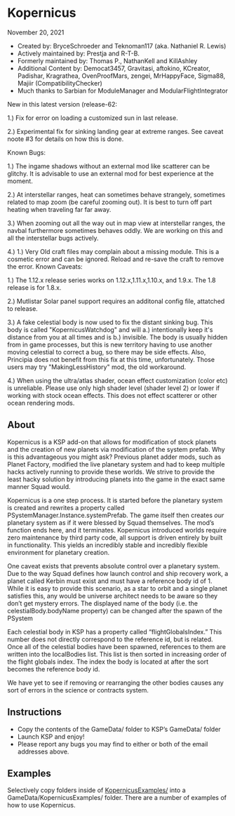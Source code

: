 ﻿Kopernicus
==============================
November 20, 2021
* Created by: BryceSchroeder and Teknoman117 (aka. Nathaniel R. Lewis)
* Actively maintained by: Prestja and R-T-B.
* Formerly maintained by: Thomas P., NathanKell and KillAshley
* Additional Content by: Democat3457, Gravitasi, aftokino, KCreator, Padishar, Kragrathea, OvenProofMars, zengei, MrHappyFace, Sigma88, Majiir (CompatibilityChecker)
* Much thanks to Sarbian for ModuleManager and ModularFlightIntegrator

New in this latest version (release-62:

1.)  Fix for error on loading a customized sun in last release.

2.)  Experimental fix for sinking landing gear at extreme ranges.  See caveat noote #3 for details on how this is done.

Known Bugs:

1.) The ingame shadows without an external mod like scatterer can be glitchy.  It is advisable to use an external mod for best experience at the moment.

2.) At interstellar ranges, heat can sometimes behave strangely, sometimes related to map zoom (be careful zooming out). It is best to turn off part heating when traveling far far away.

3.) When zooming out all the way out in map view at interstellar ranges, the navbal furthermore sometimes behaves oddly. We are working on this and all the interstellar bugs actively.

4.) 1.) Very Old craft files may complain about a missing module. This is a cosmetic error and can be ignored. Reload and re-save the craft to remove the error.
Known Caveats:

1.)  The 1.12.x release series works on 1.12.x,1.11.x,1.10.x, and 1.9.x.  The 1.8 release is for 1.8.x.

2.)  Mutlistar Solar panel support requires an additonal config file, attatched to release.

3.)  A fake celestial body is now used to fix the distant sinking bug.  This body is called "KopernicusWatchdog" and will a.) intentionally keep it's distance from you at all times and is b.) invisible.  The body is usually hidden from in game processes, but this is new territory having to use another moving celestial to correct a bug, so there may be side effects.  Also, Principia does not benefit from this fix at this time, unfortunately.  Those users may try "MakingLessHistory" mod, the old workaround.

4.) When using the ultra/atlas shader, ocean effect customization (color etc) is unreliable.  Please use only high shader level (shader level 2) or lower if working with stock ocean effects.  This does not effect scatterer or other ocean rendering mods. 

About
-----
Kopernicus is a KSP add-on that allows for modification of stock planets and the creation of new planets via modification of the system prefab.  Why is this advantageous you might ask?  Previous planet adder mods, such as Planet Factory, modified the live planetary system and had to keep multiple hacks actively running to provide these worlds.  We strive to provide the least hacky solution by introducing planets into the game in the exact same manner Squad would.  

Kopernicus is a one step process.  It is started before the planetary system is created and rewrites a property called PSystemManager.Instance.systemPrefab.  The game itself then creates *our* planetary system as if it were blessed by Squad themselves.  The mod’s function ends here, and it terminates.  Kopernicus introduced worlds require zero maintenance by third party code, all support is driven entirely by built in functionality.  This yields an incredibly stable and incredibly flexible environment for planetary creation.

One caveat exists that prevents absolute control over a planetary system.  Due to the way Squad defines how launch control and ship recovery work, a planet called Kerbin must exist and must have a reference body id of 1.  While it is easy to provide this scenario, as a star to orbit and a single planet satisfies this, any would be universe architect needs to be aware so they don’t get mystery errors. The displayed name of the body (i.e. the celestialBody.bodyName property) can be changed after the spawn of the PSystem  

Each celestial body in KSP has a property called “flightGlobalsIndex.”  This number does not directly correspond to the reference id, but is related.  Once all of the celestial bodies have been spawned, references to them are written into the localBodies list.  This list is then sorted in increasing order of the flight globals index.  The index the body is located at after the sort becomes the reference body id.

We have yet to see if removing or rearranging the other bodies causes any sort of errors in the science or contracts system.


Instructions
------------
- Copy the contents of the GameData/ folder to KSP’s GameData/ folder
- Launch KSP and enjoy!
- Please report any bugs you may find to either or both of the email addresses above.

Examples
----------
Selectively copy folders inside of [KopernicusExamples/](https://github.com/Kopernicus/KopernicusExamples/) into a GameData/KopernicusExamples/ folder.  There are a number of examples of how to use Kopernicus.
